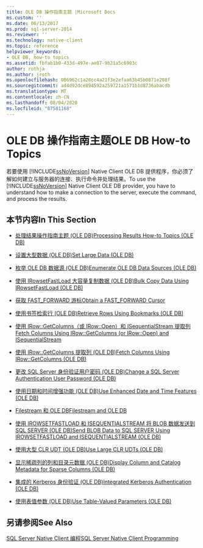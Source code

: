 ```yaml
---
title: OLE DB 操作指南主题 |Microsoft Docs
ms.custom: ''
ms.date: 06/13/2017
ms.prod: sql-server-2014
ms.reviewer: ''
ms.technology: native-client
ms.topic: reference
helpviewer_keywords:
- OLE DB, how-to topics
ms.assetid: fbfab1b0-433d-497e-ae07-9b21a5c6903c
author: rothja
ms.author: jroth
ms.openlocfilehash: 006962c1a28cc4a21f3e2efaa63b45b0871e208f
ms.sourcegitcommit: ad4d92dce894592a259721a1571b1d8736abacdb
ms.translationtype: MT
ms.contentlocale: zh-CN
ms.lasthandoff: 08/04/2020
ms.locfileid: "87581168"
---
```

# <a name="ole-db-how-to-topics"></a><span data-ttu-id="305d7-102">OLE DB 操作指南主题</span><span class="sxs-lookup"><span data-stu-id="305d7-102">OLE DB How-to Topics</span></span>
  <span data-ttu-id="305d7-103">若要使用 [!INCLUDE[ssNoVersion](../../includes/ssnoversion-md.md)] Native Client OLE DB 提供程序，你必须了解如何建立与服务器的连接、执行命令并处理结果。</span><span class="sxs-lookup"><span data-stu-id="305d7-103">To use the [!INCLUDE[ssNoVersion](../../includes/ssnoversion-md.md)] Native Client OLE DB provider, you have to understand how to make a connection to the server, execute the command, and process the results.</span></span>  
  
## <a name="in-this-section"></a><span data-ttu-id="305d7-104">本节内容</span><span class="sxs-lookup"><span data-stu-id="305d7-104">In This Section</span></span>  
  
-   [<span data-ttu-id="305d7-105">处理结果操作指南主题 (OLE DB)</span><span class="sxs-lookup"><span data-stu-id="305d7-105">Processing Results How-to Topics &#40;OLE DB&#41;</span></span>](results/processing-results-how-to-topics-ole-db.md)  
  
-   [<span data-ttu-id="305d7-106">设置大型数据 (OLE DB)</span><span class="sxs-lookup"><span data-stu-id="305d7-106">Set Large Data &#40;OLE DB&#41;</span></span>](set-large-data-ole-db.md)  
  
-   [<span data-ttu-id="305d7-107">枚举 OLE DB 数据源 (OLE DB)</span><span class="sxs-lookup"><span data-stu-id="305d7-107">Enumerate OLE DB Data Sources &#40;OLE DB&#41;</span></span>](enumerate-ole-db-data-sources-ole-db.md)  
  
-   [<span data-ttu-id="305d7-108">使用 IRowsetFastLoad 大容量复制数据 (OLE DB)</span><span class="sxs-lookup"><span data-stu-id="305d7-108">Bulk Copy Data Using IRowsetFastLoad &#40;OLE DB&#41;</span></span>](../native-client-ole-db-interfaces/irowsetfastload-ole-db.md)  
  
-   [<span data-ttu-id="305d7-109">获取 FAST_FORWARD 游标</span><span class="sxs-lookup"><span data-stu-id="305d7-109">Obtain a FAST_FORWARD Cursor</span></span>](obtain-a-fast-forward-cursor.md)  
  
-   [<span data-ttu-id="305d7-110">使用书签检索行 (OLE DB)</span><span class="sxs-lookup"><span data-stu-id="305d7-110">Retrieve Rows Using Bookmarks &#40;OLE DB&#41;</span></span>](retrieve-rows-using-bookmarks-ole-db.md)  
  
-   [<span data-ttu-id="305d7-111">使用 IRow::GetColumns（或 IRow::Open）和 ISequentialStream 提取列</span><span class="sxs-lookup"><span data-stu-id="305d7-111">Fetch Columns Using IRow::GetColumns &#40;or IRow::Open&#41; and ISequentialStream</span></span>](fetch-columns-using-irow-getcolumns-or-irow-open-and-isequentialstream.md)  
  
-   [<span data-ttu-id="305d7-112">使用 IRow::GetColumns 提取列 (OLE DB)</span><span class="sxs-lookup"><span data-stu-id="305d7-112">Fetch Columns Using IRow::GetColumns &#40;OLE DB&#41;</span></span>](fetch-columns-using-irow-getcolumns-ole-db.md)  
  
-   [<span data-ttu-id="305d7-113">更改 SQL Server 身份验证用户密码 (OLE DB)</span><span class="sxs-lookup"><span data-stu-id="305d7-113">Change a SQL Server Authentication User Password &#40;OLE DB&#41;</span></span>](change-a-sql-server-authentication-user-password-ole-db.md)  
  
-   [<span data-ttu-id="305d7-114">使用日期和时间增强功能 (OLE DB)</span><span class="sxs-lookup"><span data-stu-id="305d7-114">Use Enhanced Date and Time Features &#40;OLE DB&#41;</span></span>](use-enhanced-date-and-time-features-ole-db.md)  
  
-   [<span data-ttu-id="305d7-115">Filestream 和 OLE DB</span><span class="sxs-lookup"><span data-stu-id="305d7-115">Filestream and OLE DB</span></span>](filestream/filestream-and-ole-db.md)  
  
-   [<span data-ttu-id="305d7-116">使用 IROWSETFASTLOAD 和 ISEQUENTIALSTREAM 将 BLOB 数据发送到 SQL SERVER (OLE DB)</span><span class="sxs-lookup"><span data-stu-id="305d7-116">Send BLOB Data to SQL SERVER Using IROWSETFASTLOAD and ISEQUENTIALSTREAM &#40;OLE DB&#41;</span></span>](send-blob-data-to-sql-server-using-irowsetfastload-and-isequentialstream-ole-db.md)  
  
-   [<span data-ttu-id="305d7-117">使用大型 CLR UDT (OLE DB)</span><span class="sxs-lookup"><span data-stu-id="305d7-117">Use Large CLR UDTs &#40;OLE DB&#41;</span></span>](use-large-clr-udts-ole-db.md)  
  
-   [<span data-ttu-id="305d7-118">显示稀疏列的列和目录元数据 (OLE DB)</span><span class="sxs-lookup"><span data-stu-id="305d7-118">Display Column and Catalog Metadata for Sparse Columns &#40;OLE DB&#41;</span></span>](display-column-and-catalog-metadata-for-sparse-columns-ole-db.md)  
  
-   [<span data-ttu-id="305d7-119">集成的 Kerberos 身份验证 (OLE DB)</span><span class="sxs-lookup"><span data-stu-id="305d7-119">Integrated Kerberos Authentication &#40;OLE DB&#41;</span></span>](integrated-kerberos-authentication-ole-db.md)  
  
-   [<span data-ttu-id="305d7-120">使用表值参数 (OLE DB)</span><span class="sxs-lookup"><span data-stu-id="305d7-120">Use Table-Valued Parameters &#40;OLE DB&#41;</span></span>](../native-client-ole-db-table-valued-parameters/table-valued-parameters-ole-db.md)  
  
## <a name="see-also"></a><span data-ttu-id="305d7-121">另请参阅</span><span class="sxs-lookup"><span data-stu-id="305d7-121">See Also</span></span>  
 [<span data-ttu-id="305d7-122">SQL Server Native Client 编程</span><span class="sxs-lookup"><span data-stu-id="305d7-122">SQL Server Native Client Programming</span></span>](../native-client/sql-server-native-client-programming.md)  
  
  
